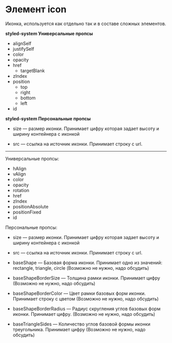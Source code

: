 # Элемент icon  
Иконка, используется как отдельно так и в составе сложных элементов.

**styled-system Универсальные пропсы**
- alignSelf
- justifySelf
- color
- opacity
- href
   - targetBlank   
- zIndex
- position
   - top
   - right
   - bottom
   - left
- id

**styled-system Персональные пропсы**
- size — размер иконки. Принимает цифру которая задает высоту и ширину контейнера с иконкой

- src — ссылка на источник иконки. Принимает строку с url.


-----
Универсальные пропсы:
- hAlign
- vAlign
- color
- opacity
- rotation
- href
- zIndex
- positionAbsolute
- positionFixed
- id

Персональные пропсы:
- size — размер иконки. Принимает цифру которая задает высоту и ширину контейнера с иконкой

- src — ссылка на источник иконки. Принимает строку с url.

- baseShape — Базовая форма иконки. Принимает одно из значений: rectangle, triangle, circle (Возможно не нужно, надо обсудить)

- baseShapeBorderSize — Толщина рамки иконки. Принимает цифру (Возможно не нужно, надо обсудить)

- baseShapeBorderColor — Цвет рамки базовых форм иконки. Принимает строку с цветом (Возможно не нужно, надо обсудить)

- baseShapeBorderRadius — Радиус скругления углов базовых форм иконки. Принимает цифру. (Возможно не нужно, надо обсудить)

- baseTriangleSides — Количество углов базовой формы иконки 
треугольника. Принимает цифру (Возможно не нужно, надо обсудить)